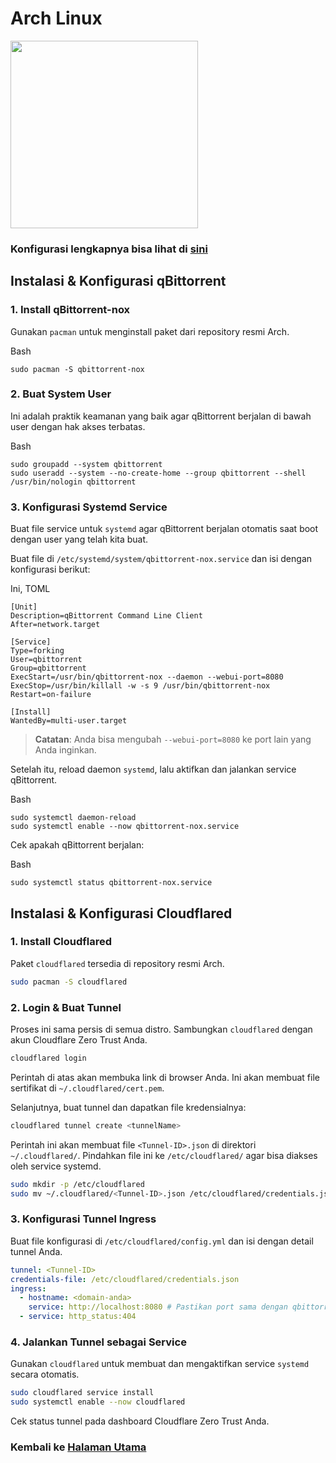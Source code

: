 
# Arch Linux

<img src="https://github.com/leleteri/qbittorrent-nox/documentation/arch-logo.png" width="300">

### Konfigurasi lengkapnya bisa lihat di [sini](https://www.google.com/search?q=github.com/leleteri/qbittorrent-nox/arch/PKGBUILD)

## Instalasi & Konfigurasi qBittorrent

### 1. Install qBittorrent-nox

Gunakan `pacman` untuk menginstall paket dari repository resmi Arch.

Bash

```
sudo pacman -S qbittorrent-nox

```

### 2. Buat System User

Ini adalah praktik keamanan yang baik agar qBittorrent berjalan di bawah user dengan hak akses terbatas.

Bash

```
sudo groupadd --system qbittorrent
sudo useradd --system --no-create-home --group qbittorrent --shell /usr/bin/nologin qbittorrent

```

### 3. Konfigurasi Systemd Service

Buat file service untuk `systemd` agar qBittorrent berjalan otomatis saat boot dengan user yang telah kita buat.

Buat file di `/etc/systemd/system/qbittorrent-nox.service` dan isi dengan konfigurasi berikut:

Ini, TOML

```
[Unit]
Description=qBittorrent Command Line Client
After=network.target

[Service]
Type=forking
User=qbittorrent
Group=qbittorrent
ExecStart=/usr/bin/qbittorrent-nox --daemon --webui-port=8080
ExecStop=/usr/bin/killall -w -s 9 /usr/bin/qbittorrent-nox
Restart=on-failure

[Install]
WantedBy=multi-user.target

```

> **Catatan**: Anda bisa mengubah `--webui-port=8080` ke port lain yang Anda inginkan.

Setelah itu, reload daemon `systemd`, lalu aktifkan dan jalankan service qBittorrent.

Bash

```
sudo systemctl daemon-reload
sudo systemctl enable --now qbittorrent-nox.service

```

Cek apakah qBittorrent berjalan:

Bash

```
sudo systemctl status qbittorrent-nox.service

```

## Instalasi & Konfigurasi Cloudflared

### 1. Install Cloudflared

Paket `cloudflared` tersedia di repository resmi Arch.


```bash
sudo pacman -S cloudflared
```

### 2. Login & Buat Tunnel

Proses ini sama persis di semua distro. Sambungkan `cloudflared` dengan akun Cloudflare Zero Trust Anda.


```bash
cloudflared login
```

Perintah di atas akan membuka link di browser Anda. Ini akan membuat file sertifikat di `~/.cloudflared/cert.pem`.

Selanjutnya, buat tunnel dan dapatkan file kredensialnya:



```bash
cloudflared tunnel create <tunnelName>
```

Perintah ini akan membuat file `<Tunnel-ID>.json` di direktori `~/.cloudflared/`. Pindahkan file ini ke `/etc/cloudflared/` agar bisa diakses oleh service systemd.


```bash
sudo mkdir -p /etc/cloudflared
sudo mv ~/.cloudflared/<Tunnel-ID>.json /etc/cloudflared/credentials.json
```

### 3. Konfigurasi Tunnel Ingress

Buat file konfigurasi di `/etc/cloudflared/config.yml` dan isi dengan detail tunnel Anda.



```yaml
tunnel: <Tunnel-ID>
credentials-file: /etc/cloudflared/credentials.json
ingress:
  - hostname: <domain-anda>
    service: http://localhost:8080 # Pastikan port sama dengan qbittorrent
  - service: http_status:404

```

### 4. Jalankan Tunnel sebagai Service

Gunakan `cloudflared` untuk membuat dan mengaktifkan service `systemd` secara otomatis.

```bash
sudo cloudflared service install
sudo systemctl enable --now cloudflared
```

Cek status tunnel pada dashboard Cloudflare Zero Trust Anda.

### Kembali ke [Halaman Utama](https://github.com/leleteri/qbittorrent-nox)
